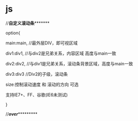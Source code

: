 # js
//********自定义滚动条***************

option{

 main:main,	//最外层DIV，即可视区域
 
 div1:div1,	//与div2是兄弟关系，内容区域 高度与main一致
 
 div2:div2,	//与div1是兄弟关系，滚动条背景区域，高度与main一致
 
 div3:div3  //Div2的子级，滚动条
 
 size:控制滚动速度 和 滚动的方向 可选
 
 支持IE7+、FF、谷歌(IE6未测试)
 
 <div id=main>
  <div id=div1><div>
  <div id=div2>
   <div id=div3><div>
  <div>
 <div>
}

//***********over********************
